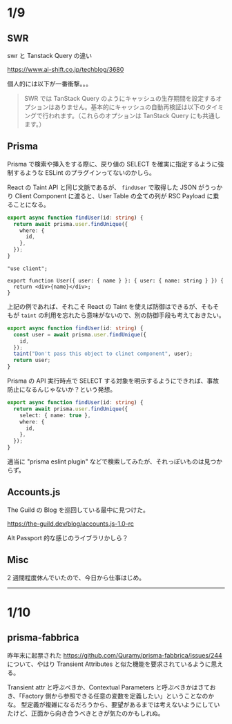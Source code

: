 # 1/9

## SWR

swr と Tanstack Query の違い

https://www.ai-shift.co.jp/techblog/3680

個人的には以下が一番衝撃。。。

> SWR では TanStack Query のようにキャッシュの生存期間を設定するオプションはありません。基本的にキャッシュの自動再検証は以下のタイミングで行われます。（これらのオプションは TanStack Query にも共通します。）

## Prisma

Prisma で検索や挿入をする際に、戻り値の SELECT を確実に指定するように強制するような ESLint のプラグインってないのかしら。

React の Taint API と同じ文脈であるが、 `findUser` で取得した JSON がうっかり Client Component に渡ると、User Table の全ての列が RSC Payload に乗ることになる。

```ts
export async function findUser(id: string) {
  return await prisma.user.findUnique({
    where: {
      id,
    },
  });
}
```

```tsx
"use client";

export function User({ user: { name } }: { user: { name: string } }) {
  return <div>{name}</div>;
}
```

上記の例であれば、それこそ React の Taint を使えば防御はできるが、そもそもが `taint` の利用を忘れたら意味がないので、別の防御手段も考えておきたい。

```ts
export async function findUser(id: string) {
  const user = await prisma.user.findUnique({
    id,
  });
  taint("Don't pass this object to clinet component", user);
  return user;
}
```

Prisma の API 実行時点で SELECT する対象を明示するようにできれば、事故防止になるんじゃないか？という発想。

```ts
export async function findUser(id: string) {
  return await prisma.user.findUnique({
    select: { name: true },
    where: {
      id,
    },
  });
}
```

適当に "prisma eslint plugin" などで検索してみたが、それっぽいものは見つからず。

## Accounts.js

The Guild の Blog を巡回している最中に見つけた。

https://the-guild.dev/blog/accounts.js-1.0-rc

Alt Passport 的な感じのライブラリかしら？

## Misc

2 週間程度休んでいたので、今日から仕事はじめ。

---

# 1/10

## prisma-fabbrica

昨年末に起票された https://github.com/Quramy/prisma-fabbrica/issues/244 について、やはり Transient Attributes と似た機能を要求されているように思える。

Transient attr と呼ぶべきか、Contextual Parameters と呼ぶべきかはさておき、「Factory 側から参照できる任意の変数を定義したい」ということなのかな。
型定義が複雑になるだろうから、要望があるまでは考えないようにしていたけど、正面から向き合うべきときが気たのかもしれぬ。
